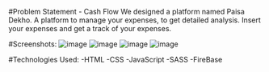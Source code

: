 #Problem Statement - Cash Flow
We designed a platform named Paisa Dekho. A platform to manage your expenses, to get detailed analysis. Insert your expenses and get a track of your expenses.

#Screenshots:
![image](https://user-images.githubusercontent.com/91328607/150275107-87a58bcd-4415-4618-b67b-60cfea097d61.png)
![image](https://user-images.githubusercontent.com/91328607/150275191-39822e63-a1c8-4520-af77-9ddb83d8abd1.png)
![image](https://user-images.githubusercontent.com/91328607/150275239-7b61d085-1217-4a0f-8cbd-bf2171e2e991.png)
![image](https://user-images.githubusercontent.com/91328607/150275270-5a0c4a5b-b16a-48ea-bd41-960ae4b73b3e.png)

#Technologies Used: 
-HTML
-CSS
-JavaScript
-SASS
-FireBase

